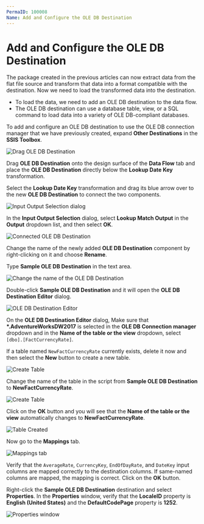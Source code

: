 ```yaml
---
PermaID: 100008
Name: Add and Configure the OLE DB Destination
---
```


# Add and Configure the OLE DB Destination

The package created in the previous articles can now extract data from the flat file source and transform that data into a format compatible with the destination. Now we need to load the transformed data into the destination. 

 - To load the data, we need to add an OLE DB destination to the data flow. 
 - The OLE DB destination can use a database table, view, or a SQL command to load data into a variety of OLE DB-compliant databases.

To add and configure an OLE DB destination to use the OLE DB connection manager that we have previously created, expand **Other Destinations** in the **SSIS Toolbox**. 

<img src="images/ole-db-destination-1.png" alt="Drag OLE DB Destination">

Drag **OLE DB Destination** onto the design surface of the **Data Flow** tab and place the **OLE DB Destination** directly below the **Lookup Date Key** transformation.

Select the **Lookup Date Key** transformation and drag its blue arrow over to the new **OLE DB Destination** to connect the two components.

<img src="images/ole-db-destination-2.png" alt="Input Output Selection dialog">

In the **Input Output Selection** dialog, select **Lookup Match Output** in the **Output** dropdown list, and then select **OK**.

<img src="images/ole-db-destination-3.png" alt="Connected OLE DB Destination">

Change the name of the newly added **OLE DB Destination** component by right-clicking on it and choose **Rename**.

Type **Sample OLE DB Destination** in the text area.

<img src="images/ole-db-destination-4.png" alt="Change the name of the OLE DB Destination">

Double-click **Sample OLE DB Destination** and it will open the **OLE DB Destination Editor** dialog. 

<img src="images/ole-db-destination-5.png" alt="OLE DB Destination Editor">

On the **OLE DB Destination Editor** dialog, Make sure that **\*.AdventureWorksDW2017** is selected in the **OLE DB Connection manager** dropdown and in the **Name of the table or the view** dropdown, select `[dbo].[FactCurrencyRate]`.

If a table named `NewFactCurrencyRate` currently exists, delete it now and then select the **New** button to create a new table. 

<img src="images/ole-db-destination-6.png" alt="Create Table">

Change the name of the table in the script from **Sample OLE DB Destination** to **NewFactCurrencyRate**. 

<img src="images/ole-db-destination-7.png" alt="Create Table">

Click on the **OK** button and you will see that the **Name of the table or the view** automatically changes to **NewFactCurrencyRate**.

<img src="images/ole-db-destination-8.png" alt="Table Created">

Now go to the **Mappings** tab.

<img src="images/ole-db-destination-9.png" alt="Mappings tab">

Verify that the `AverageRate`, `CurrencyKey`, `EndOfDayRate`, and `DateKey` input columns are mapped correctly to the destination columns. If same-named columns are mapped, the mapping is correct. Click on the **OK** button.

Right-click the **Sample OLE DB Destination** destination and select **Properties**. In the **Properties** window, verify that the **LocaleID** property is **English (United States)** and the **DefaultCodePage** property is **1252**.

<img src="images/ole-db-destination-10.png" alt="Properties window"> 

